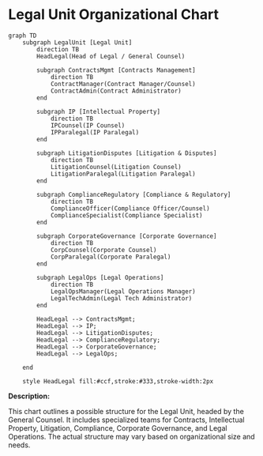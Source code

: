 # Legal Unit Organizational Chart

```mermaid
graph TD
    subgraph LegalUnit [Legal Unit]
        direction TB
        HeadLegal(Head of Legal / General Counsel)
        
        subgraph ContractsMgmt [Contracts Management]
            direction TB
            ContractManager(Contract Manager/Counsel)
            ContractAdmin(Contract Administrator)
        end

        subgraph IP [Intellectual Property]
            direction TB
            IPCounsel(IP Counsel)
            IPParalegal(IP Paralegal)
        end

        subgraph LitigationDisputes [Litigation & Disputes]
            direction TB
            LitigationCounsel(Litigation Counsel)
            LitigationParalegal(Litigation Paralegal)
        end
        
        subgraph ComplianceRegulatory [Compliance & Regulatory]
            direction TB
            ComplianceOfficer(Compliance Officer/Counsel)
            ComplianceSpecialist(Compliance Specialist)
        end

        subgraph CorporateGovernance [Corporate Governance]
            direction TB
            CorpCounsel(Corporate Counsel)
            CorpParalegal(Corporate Paralegal)
        end

        subgraph LegalOps [Legal Operations]
            direction TB
            LegalOpsManager(Legal Operations Manager)
            LegalTechAdmin(Legal Tech Administrator)
        end

        HeadLegal --> ContractsMgmt;
        HeadLegal --> IP;
        HeadLegal --> LitigationDisputes;
        HeadLegal --> ComplianceRegulatory;
        HeadLegal --> CorporateGovernance;
        HeadLegal --> LegalOps;

    end

    style HeadLegal fill:#ccf,stroke:#333,stroke-width:2px
```

**Description:**

This chart outlines a possible structure for the Legal Unit, headed by the General Counsel. It includes specialized teams for Contracts, Intellectual Property, Litigation, Compliance, Corporate Governance, and Legal Operations. The actual structure may vary based on organizational size and needs. 